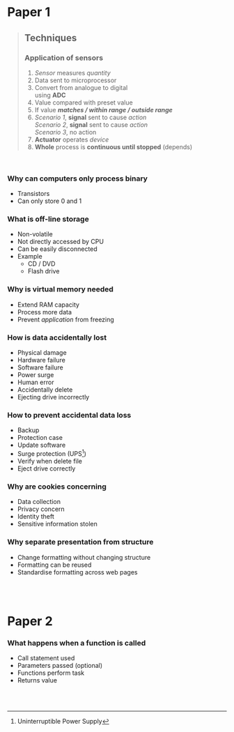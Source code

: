 # Paper 1

> ## Techniques
>
> ### Application of sensors
>
> 1. *Sensor* measures *quantity*
> 2. Data sent to microprocessor
> 3. Convert from analogue to digital \
>    using **ADC**
> 4. Value compared with preset value
> 5. If value ***matches / within range / outside range***
> 6. *Scenario 1*, **signal** sent to cause *action* \
>    *Scenario 2*, **signal** sent to cause *action* \
>    *Scenario 3*, no action
> 7. **Actuator** operates *device*
> 8. **Whole** process is **continuous until stopped** (depends)

<br>

### Why can computers only process binary
- Transistors
- Can only store 0 and 1

### What is off-line storage
- Non-volatile
- Not directly accessed by CPU
- Can be easily disconnected
- Example
    - CD / DVD
    - Flash drive

### Why is virtual memory needed
- Extend RAM capacity
- Process more data
- Prevent *application* from freezing

### How is data accidentally lost
- Physical damage
- Hardware failure
- Software failure
- Power surge
- Human error
- Accidentally delete
- Ejecting drive incorrectly

### How to prevent accidental data loss
- Backup
- Protection case
- Update software
- Surge protection (UPS[^UPS])
- Verify when delete file
- Eject drive correctly

### Why are cookies concerning
- Data collection
- Privacy concern
- Identity theft
- Sensitive information stolen

### Why separate presentation from structure
- Change formatting without changing structure
- Formatting can be reused
- Standardise formatting across web pages

<br><br>

# Paper 2

### What happens when a function is called
- Call statement used
- Parameters passed (optional)
- Functions perform task
- Returns value

<br><br>

[^UPS]: Uninterruptible Power Supply

